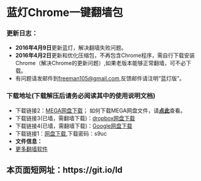 # 蓝灯Chrome一键翻墙包

<h3>

<a id="user-content-说明" class="anchor" href="#%E8%AF%B4%E6%98%8E" aria-hidden="true"><span class="octicon octicon-link"></span></a>更新日志：</h3>

<ul>
<li><b>2016年4月9日</b>更新蓝灯，解决翻墙失败问题。
</li>
<li><b>2016年4月2日</b>更新和优化压缩包，不再包含Chrome程序，需自行下载安装Chrome（解决Chrome的更新问题）,如果老版本能够正常翻墙，可不必下载。
</li>
<li>有问题请发邮件到<a href="mailto:freeman105@gmail.com">freeman105@gmail.com</a>,反馈邮件请注明“蓝灯版”。</li>
</ul>




<h3>下载地址(下载解压后请务必阅读其中的使用说明文档)</h3>
<ul>


<li>
 下载链接2：<a href="https://mega.nz/#!X1EXHZjA!R6BM1tEcZ-wWFmeHbxLl3iEVIz6onwU-dxvoBgSDPWM" target="_blank">MEGA网盘下载</a>； 如何下载MEGA网盘文件，请<strong><a target="_blank" href="https://raw.githubusercontent.com/kgfw/fg/master/wstp/mega.jpg">点此</a></strong>查看。
</li>

<li>
 下载链接3(已墙，需翻墙下载)：<a href="https://www.dropbox.com/s/0d0iw00vyj8wbvf/ChromeLT.7z?dl=0" target="_blank">dropbox网盘下载</a>
</li>

<li>
 下载链接4(已墙，需翻墙下载)：<a href="https://drive.google.com/file/d/0B9KkeZvZHMRvU0dsY2pxT296UkE/view?usp=sharing" target="_blank">Google网盘下载</a>
</li>

<li>
 下载链接1：<a href="http://pan.baidu.com/s/1i54fMBF" target="_blank">网盘下载</a>,下载密码：s9uc
</li>
<li><b>文件信息：</b> 
<li>
 <a href="https://github.com/bannedbook/fanqiang/wiki" target="_blank">更多翻墙软件</a>
</li>

</ul>
<h2>本页面短网址：https://git.io/ld </h2>
